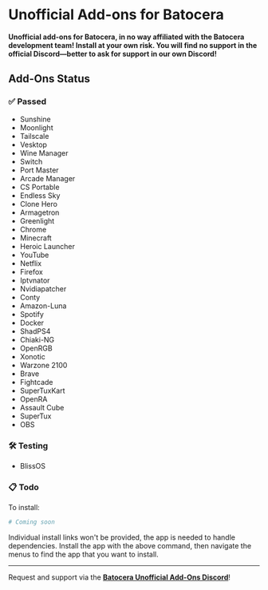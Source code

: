 # Unofficial Add-ons for Batocera

**Unofficial add-ons for Batocera, in no way affiliated with the Batocera development team! Install at your own risk. You will find no support in the official Discord—better to ask for support in our own Discord!**

## Add-Ons Status

### ✅ Passed
- Sunshine
- Moonlight
- Tailscale
- Vesktop
- Wine Manager
- Switch
- Port Master
- Arcade Manager
- CS Portable
- Endless Sky
- Clone Hero
- Armagetron
- Greenlight
- Chrome
- Minecraft
- Heroic Launcher
- YouTube
- Netflix
- Firefox
- Iptvnator
- Nvidiapatcher
- Conty
- Amazon-Luna
- Spotify
- Docker
- ShadPS4
- Chiaki-NG
- OpenRGB
- Xonotic
- Warzone 2100
- Brave
- Fightcade
- SuperTuxKart
- OpenRA
- Assault Cube
- SuperTux
- OBS

### 🛠️ Testing
- BlissOS

### 📋 Todo

To install:

```bash
# Coming soon
```

Individual install links won't be provided, the app is needed to handle dependencies. Install the app with the above command, then navigate the menus to find the app that you want to install.

---

Request and support via the **[Batocera Unofficial Add-Ons Discord](https://discord.gg/Uc9BVbDH9e)**!

